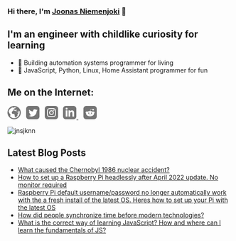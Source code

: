 ### Hi there, I'm [Joonas Niemenjoki](https://niemenjoki.fi) 👋

## I'm an engineer with childlike curiosity for learning
- 🔧 Building automation systems programmer for living
- 🚀 JavaScript, Python, Linux, Home Assistant programmer for fun

## Me on the Internet:

[<img src="./icons/globe.svg" alt="niemenjoki.fi"  width="30"/>](https://niemenjoki.fi)&nbsp;&nbsp;
[<img src="./icons/twitter.svg" alt="jnsjknn"  width="30"/>](https://twitter.com/jnsjknn)&nbsp;&nbsp;
[<img src="./icons/instagram.svg" alt="niemenjoki.dev" width="30"/>](https://www.instagram.com/jnsjknn.dev)&nbsp;&nbsp;
[<img src="./icons/linkedin.svg" alt="joonasniemenjoki" width="30"/> ](https://www.linkedin.com/in/joonasniemenjoki/)&nbsp;&nbsp;
[<img src="./icons/reddit.svg" alt="niemenjoki" width="30"/>](https://reddit.com/u/niemenjoki)

![jnsjknn](https://github-readme-stats.vercel.app/api/top-langs?username=jnsjknn&show_icons=true&locale=en&layout=compact&theme=dracula)



## Latest Blog Posts
<!-- BLOG-POST-LIST:START -->
- [What caused the Chernobyl 1986 nuclear accident?](https://niemenjoki.fi/blog/post/what-caused-chernobyl-accident)
- [How to set up a Raspberry Pi headlessly after April 2022 update. No monitor required](https://niemenjoki.fi/blog/post/how-setup-raspberry-pi-without-monitor-april-2022-update)
- [Raspberry Pi default username/password no longer automatically work with the a fresh install of the latest OS. Heres how to set up your Pi with the latest OS](https://niemenjoki.fi/blog/post/raspberry-pi-default-username-password-no-longer-work)
- [How did people synchronize time before modern technologies?](https://niemenjoki.fi/blog/post/how-did-people-synchronize-time-in-past)
- [What is the correct way of learning JavaScript? How and where can I learn the fundamentals of JS?](https://niemenjoki.fi/blog/post/correct-way-learning-javascript-how-and-where)
<!-- BLOG-POST-LIST:END -->



